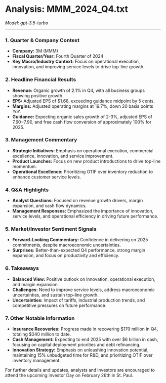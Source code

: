 # Analysis: MMM_2024_Q4.txt

*Model: gpt-3.5-turbo*

---

### 1. Quarter & Company Context
- **Company:** 3M (MMM)
- **Fiscal Quarter/Year:** Fourth Quarter of 2024
- **Key Macro/Industry Context:** Focus on operational execution, innovation, and improving service levels to drive top-line growth.

### 2. Headline Financial Results
- **Revenue:** Organic growth of 2.1% in Q4, with all business groups showing positive growth.
- **EPS:** Adjusted EPS of $1.68, exceeding guidance midpoint by 5 cents.
- **Margins:** Adjusted operating margins at 19.7%, down 20 basis points YoY.
- **Guidance:** Expecting organic sales growth of 2-3%, adjusted EPS of $7.60-$7.90, and free cash flow conversion of approximately 100% for 2025.

### 3. Management Commentary
- **Strategic Initiatives:** Emphasis on operational execution, commercial excellence, innovation, and service improvement.
- **Product Launches:** Focus on new product introductions to drive top-line momentum.
- **Operational Excellence:** Prioritizing OTIF over inventory reduction to enhance customer service levels.

### 4. Q&A Highlights
- **Analyst Questions:** Focused on revenue growth drivers, margin expansion, and cash flow dynamics.
- **Management Responses:** Emphasized the importance of innovation, service levels, and operational efficiency in driving future performance.

### 5. Market/Investor Sentiment Signals
- **Forward-Looking Commentary:** Confidence in delivering on 2025 commitments, despite macroeconomic uncertainties.
- **Surprises:** Better-than-expected Q4 performance, strong margin expansion, and focus on productivity and efficiency.

### 6. Takeaways
- **Balanced View:** Positive outlook on innovation, operational execution, and margin expansion.
- **Challenges:** Need to improve service levels, address macroeconomic uncertainties, and sustain top-line growth.
- **Uncertainties:** Impact of tariffs, industrial production trends, and competitive pressures on future performance.

### 7. Other Notable Information
- **Insurance Recoveries:** Progress made in recovering $170 million in Q4, totaling $340 million to date.
- **Cash Management:** Expecting to end 2025 with over $6 billion in cash, focusing on capital deployment priorities and debt refinancing.
- **Innovation Strategy:** Emphasis on unleashing innovation potential, maintaining 15% unbudgeted time for R&D, and prioritizing OTIF over inventory management.

For further details and updates, analysts and investors are encouraged to attend the upcoming Investor Day on February 26th in St. Paul.